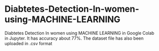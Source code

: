 # Diabtetes-Detection-In-women-using-MACHINE-LEARNING
Diabtetes Detection In women using MACHINE LEARNING in Google Colab in  Jupyter. It has accuracy about 77%.
The dataset file has also been uploaded in .csv format
